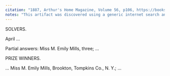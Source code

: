 ```yaml
---
citation: "1887, Arthur's Home Magazine, Volume 56, p106, https://books.google.com/books?id=5S4ZAAAAYAAJ&pg=PA106&lpg=PA106"
notes: "This artifact was discovered using a generic internet search and suggests there may be similar references to Emily in other publications."
---
```

SOLVERS.

April ...

Partial answers: Miss M. Emily Mills, three; ...
 
PRIZE WINNERS.

... Miss M. Emily Mills, Brookton, Tompkins Co., N. Y.; ...
